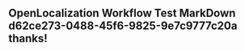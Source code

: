 <properties
ms.topic="hero-topic"
ms.test1="hero-topic"
ms.test2="test"/>

## OpenLocalization Workflow Test MarkDown d62ce273-0488-45f6-9825-9e7c9777c20a thanks!
